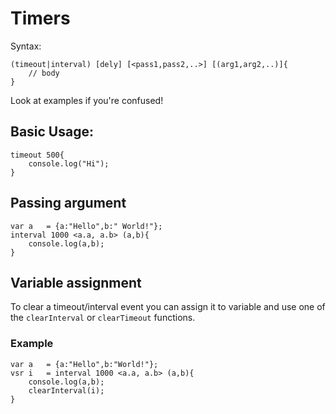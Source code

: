 # Timers
Syntax:
```esy
(timeout|interval) [dely] [<pass1,pass2,..>] [(arg1,arg2,..)]{
    // body
}
```
Look at examples if you're confused!
## Basic Usage:
```esy
timeout 500{
    console.log("Hi");
}
```

## Passing argument
```esy
var a   = {a:"Hello",b:" World!"};
interval 1000 <a.a, a.b> (a,b){
    console.log(a,b);
}
```

## Variable assignment
To clear a timeout/interval event you can assign it to variable and use one of the `clearInterval` or `clearTimeout` functions.
### Example
```esy
var a   = {a:"Hello",b:"World!"};
vsr i   = interval 1000 <a.a, a.b> (a,b){
    console.log(a,b);
    clearInterval(i);
}
```